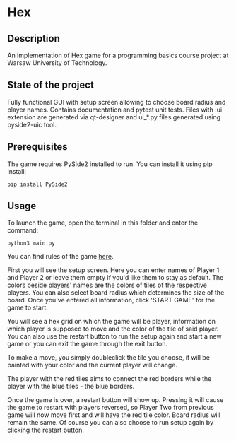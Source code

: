 # Hex

## Description
An implementation of Hex game for a programming basics course project at Warsaw University of Technology.

## State of the project
Fully functional GUI with setup screen allowing to choose board radius and player names. Contains documentation and pytest unit tests. Files with .ui extension are generated via qt-designer and ui_*.py files generated using pyside2-uic tool.

## Prerequisites
The game requires PySide2 installed to run. You can install it using pip install:
```console
pip install PySide2
```

## Usage
To launch the game, open the terminal in this folder and enter the command:
```console
python3 main.py
```
You can find rules of the game [here](https://en.wikipedia.org/wiki/Hex_(board_game)).


First you will see the setup screen. Here you can enter names of Player 1 and Player 2 or leave them empty if you'd like them to stay as default. The colors beside players' names are the colors of tiles of the respective players. You can also select board radius which determines the size of the board. Once you've entered all information, click 'START GAME' for the game to start.

You will see a hex grid on which the game will be player, information on which player is supposed to move and the color of the tile of said player. You can also use the restart button to run the setup again and start a new game or you can exit the game through the exit button.

To make a move, you simply doubleclick the tile you choose, it will be painted with your color and the current player will change.

The player with the red tiles aims to connect the red borders while the player with the blue tiles - the blue borders.

Once the game is over, a restart button will show up. Pressing it will cause the game to restart with players reversed, so Player Two from previous game will now move first and will have the red tile color. Board radius will remain the same. Of course you can also choose to run setup again by clicking the restart button.